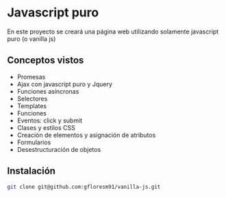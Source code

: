 # Javascript puro

En este proyecto se creará una página web utilizando solamente javascript puro (o vanilla js)

## Conceptos vistos

- Promesas
- Ajax con javascript puro y Jquery
- Funciones asíncronas
- Selectores
- Templates
- Funciones
- Eventos: click y submit
- Clases y estilos CSS
- Creación de elementos y asignación de atributos
- Formularios
- Desestructuración de objetos

## Instalación

```bash
git clone git@github.com:gfloresm91/vanilla-js.git
```